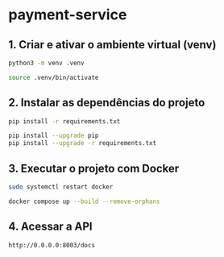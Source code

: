 # payment-service

## 1. Criar e ativar o ambiente virtual (venv)

```bash
python3 -m venv .venv
```

```bash
source .venv/bin/activate
```

## 2. Instalar as dependências do projeto

```bash
pip install -r requirements.txt
```

```bash
pip install --upgrade pip
pip install --upgrade -r requirements.txt
```

## 3. Executar o projeto com Docker

```bash
sudo systemctl restart docker
```

```bash
docker compose up --build --remove-orphans
```

## 4. Acessar a API

```
http://0.0.0.0:8003/docs
```
